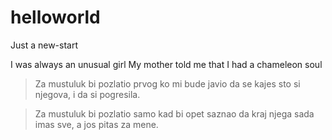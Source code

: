 # helloworld
Just a new-start

I was always an unusual girl
My mother told me that I had a chameleon soul

>Za mustuluk bi pozlatio 
>prvog ko mi bude javio
>da se kajes sto si njegova, i da si pogresila.

>Za mustuluk bi pozlatio
>samo kad bi opet saznao 
>da kraj njega sada imas sve,
>a jos pitas za mene.
